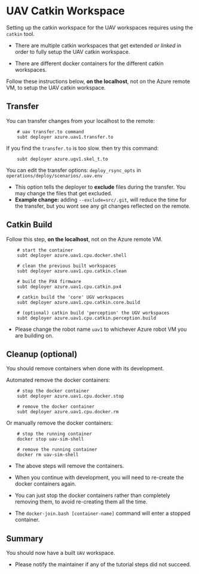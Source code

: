# UAV Catkin Workspace

Setting up the catkin workspace for the UAV workspaces requires using the `catkin` tool.

- There are multiple catkin workspaces that get extended *or linked* in order to fully setup the UAV catkin workspace.

- There are different docker containers for the different catkin workspaces.

Follow these instructions below, **on the localhost**, not on the Azure remote VM, to setup the UAV catkin workspace.

## Transfer

You can transfer changes from your localhost to the remote:

        # uav transfer.to command
        subt deployer azure.uav1.transfer.to

If you find the `transfer.to` is too slow. then try this command:

        subt deployer azure.ugv1.skel_t.to

You can edit the transfer options: `deploy_rsync_opts` in `operations/deploy/scenarios/.uav.env`

- This option tells the deployer to **exclude** files during the transfer. You may change the files that get excluded.
- **Example change:** adding `--exclude=src/.git`, will reduce the time for the transfer, but you wont see any git changes reflected on the remote.

## Catkin Build

Follow this step, **on the localhost**, not on the Azure remote VM.

        # start the container
        subt deployer azure.uav1.cpu.docker.shell

        # clean the previous built workspaces
        subt deployer azure.uav1.cpu.catkin.clean

        # build the PX4 firmware
        subt deployer azure.uav1.cpu.catkin.px4

        # catkin build the 'core' UGV workspaces
        subt deployer azure.uav1.cpu.catkin.core.build

        # (optional) catkin build 'perception' the UGV workspaces
        subt deployer azure.uav1.cpu.catkin.perception.build

- Please change the robot name `uav1` to whichever Azure robot VM you are building on.

## Cleanup (optional)

You should remove containers when done with its development.

Automated remove the docker containers:

        # stop the docker container
        subt deployer azure.uav1.cpu.docker.stop

        # remove the docker container
        subt deployer azure.uav1.cpu.docker.rm

Or manually remove the docker containers:

        # stop the running container
        docker stop uav-sim-shell

        # remove the running container
        docker rm uav-sim-shell

- The above steps will remove the containers.

- When you continue with development, you will need to re-create the docker containers again.

- You can just stop the docker containers rather than completely removing them, to avoid re-creating them all the time.

- The `docker-join.bash [container-name]` command will enter a stopped container.

## Summary

You should now have a built `UAV` workspace.

- Please notify the maintainer if any of the tutorial steps did not succeed.
